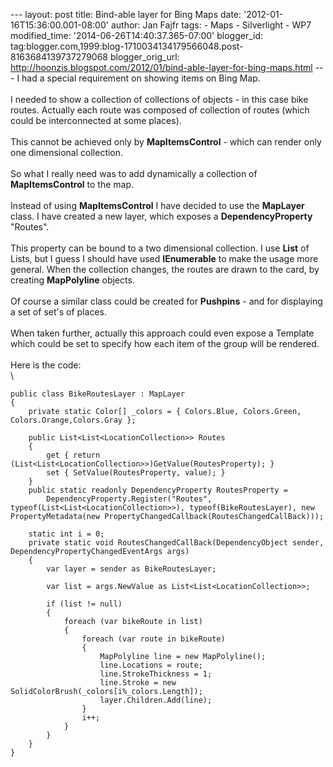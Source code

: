 --- layout: post title: Bind-able layer for Bing Maps date:
'2012-01-16T15:36:00.001-08:00' author: Jan Fajfr tags: - Maps -
Silverlight - WP7 modified\_time: '2014-06-26T14:40:37.365-07:00'
blogger\_id:
tag:blogger.com,1999:blog-1710034134179566048.post-8163684139737279068
blogger\_orig\_url:
http://hoonzis.blogspot.com/2012/01/bind-able-layer-for-bing-maps.html
--- I had a special requirement on showing items on Bing Map.\
\
I needed to show a collection of collections of objects - in this case
bike routes. Actually each route was composed of collection of routes
(which could be interconnected at some places).\
\
This cannot be achieved only by **MapItemsControl** - which can render
only one dimensional collection.\
\
So what I really need was to add dynamically a collection of
**MapItemsControl** to the map.\
\
Instead of using **MapItemsControl** I have decided to use the
**MapLayer** class. I have created a new layer, which exposes a
**DependencyProperty** "Routes".\
\
This property can be bound to a two dimensional collection. I use
**List** of Lists, but I guess I should have used **IEnumerable** to
make the usage more general. When the collection changes, the routes are
drawn to the card, by creating **MapPolyline** objects.\
\
Of course a similar class could be created for **Pushpins** - and for
displaying a set of set's of places.\
\
When taken further, actually this approach could even expose a Template
which could be set to specify how each item of the group will be
rendered.\
\
Here is the code:\
\

``` {.prettyprint}
public class BikeRoutesLayer : MapLayer
{
    private static Color[] _colors = { Colors.Blue, Colors.Green, Colors.Orange,Colors.Gray };

    public List<List<LocationCollection>> Routes
    {
        get { return (List<List<LocationCollection>>)GetValue(RoutesProperty); }
        set { SetValue(RoutesProperty, value); }
    }
    public static readonly DependencyProperty RoutesProperty =
        DependencyProperty.Register("Routes", typeof(List<List<LocationCollection>>), typeof(BikeRoutesLayer), new PropertyMetadata(new PropertyChangedCallback(RoutesChangedCallBack)));
    
    static int i = 0;
    private static void RoutesChangedCallBack(DependencyObject sender, DependencyPropertyChangedEventArgs args)
    {
        var layer = sender as BikeRoutesLayer;

        var list = args.NewValue as List<List<LocationCollection>>;

        if (list != null)
        {
            foreach (var bikeRoute in list)
            {
                foreach (var route in bikeRoute)
                {   
                    MapPolyline line = new MapPolyline();
                    line.Locations = route;
                    line.StrokeThickness = 1;
                    line.Stroke = new SolidColorBrush(_colors[i%_colors.Length]);
                    layer.Children.Add(line);
                }
                i++;
            }
        }
    }
}
```
